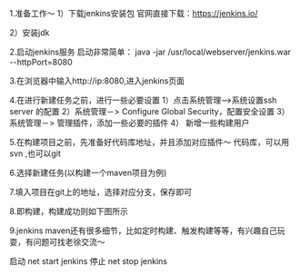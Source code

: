 1.准备工作～
1）下载jenkins安装包
官网直接下载：https://jenkins.io/


2）安装jdk
 
2.启动jenkins服务
启动非常简单：
java -jar /usr/local/webserver/jenkins.war --httpPort=8080
 
3.在浏览器中输入http://ip:8080,进入jenkins页面


4.在进行新建任务之前，进行一些必要设置
1）点击系统管理—>系统设置ssh server 的配置
2）系统管理－> Configure Global Security，配置安全设置
3）     系统管理－> 管理插件，添加一些必要的插件
4）     新增一些构建用户
 
5.在构建项目之前，先准备好代码库地址，并且添加对应插件～
代码库，可以用svn ,也可以git
 
6.选择新建任务(以构建一个maven项目为例)

7.填入项目在git上的地址，选择对应分支，保存即可

8.即构建，构建成功则如下图所示

9.jenkins maven还有很多细节，比如定时构建、触发构建等等，有兴趣自己玩耍，有问题可找老徐交流～


启动 net start jenkins
停止 net stop jenkins